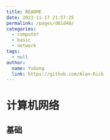 ```yaml
---
title: README
date: 2023-11-17 21:57:25
permalink: /pages/d81d40/
categories: 
  - computer
  - basic
  - network
tags: 
  - null
author: 
  name: YuGong
  link: https://github.com/Alan-Rick
---
```

# 计算机网络

## 基础
